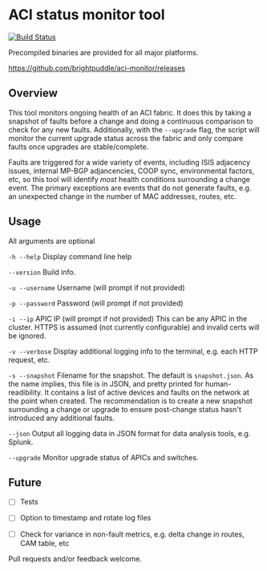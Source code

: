 # ACI status monitor tool

[![Build Status](https://travis-ci.org/brightpuddle/aci-monitor.svg?branch=master)](https://travis-ci.org/brightpuddle/aci-monitor)

Precompiled binaries are provided for all major platforms.

https://github.com/brightpuddle/aci-monitor/releases

## Overview
This tool monitors ongoing health of an ACI fabric. It does this by taking a snapshot of faults before a change and doing a continuous comparison to check for any new faults. Additionally, with the `--upgrade` flag, the script will monitor the current upgrade status across the fabric and only compare faults once upgrades are stable/complete.

Faults are triggered for a wide variety of events, including ISIS adjacency issues, internal MP-BGP adjancencies, COOP sync, environmental factors, etc, so this tool will identify *most* health conditions surrounding a change event. The primary exceptions are events that do not generate faults, e.g. an unexpected change in the number of MAC addresses, routes, etc.

## Usage
All arguments are optional

`-h --help`
Display command line help

`--version`
Build info.

`-u --username`
Username (will prompt if not provided)

`-p --password`
Password (will prompt if not provided)

`-i --ip`
APIC IP (will prompt if not provided)
This can be any APIC in the cluster. HTTPS is assumed (not currently configurable) and invalid certs will be ignored.

`-v --verbose`
Display additional logging info to the terminal, e.g. each HTTP request, etc.

`-s --snapshot`
Filename for the snapshot. The default is `snapshot.json`. As the name implies, this file is in JSON, and pretty printed for human-readibility. It contains a list of active devices and faults on the network at the point when created. The recommendation is to create a new snapshot surrounding a change or upgrade to ensure post-change status hasn't introduced any additional faults.

`--json`
Output all logging data in JSON format for data analysis tools, e.g. Splunk.

`--upgrade`
Monitor upgrade status of APICs and switches.

## Future
- [ ] Tests
- [ ] Option to timestamp and rotate log files
- [ ] Check for variance in non-fault metrics, e.g. delta change in routes, CAM table, etc


Pull requests and/or feedback welcome.

